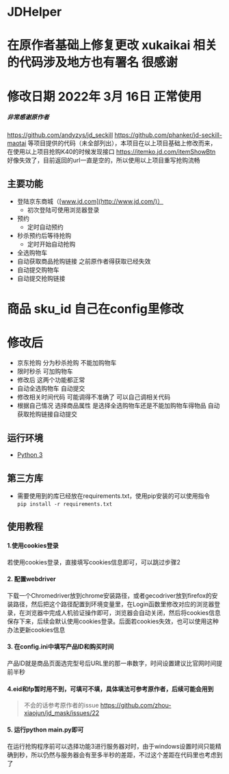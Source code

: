 # JDHelper

# 在原作者基础上修复更改 xukaikai 相关的代码涉及地方也有署名 很感谢

# 修改日期 2022年 3月 16日 正常使用 

##### 非常感谢原作者 
https://github.com/andyzys/jd_seckill
https://github.com/phanker/jd-seckill-maotai
等项目提供的代码（未全部列出），本项目在以上项目基础上修改而来，
在使用以上项目抢购K40的时候发现接口 https://itemko.jd.com/itemShowBtn 好像失效了，目前返回的url一直是空的，所以使用以上项目重写抢购流畅


## 主要功能

- 登陆京东商城（[www.jd.com](http://www.jd.com/)）
  - 初次登陆可使用浏览器登录
- 预约
  - 定时自动预约
- 秒杀预约后等待抢购
  - 定时开始自动抢购
- 全选购物车
- 自动获取商品抢购链接 之前原作者得获取已经失效
- 自动提交购物车
- 自动提交抢购链接

# 商品 sku_id 自己在config里修改

# 修改后
 
 - 京东抢购 分为秒杀抢购 不能加购物车
 - 限时秒杀 可加购物车
 - 修改后 这两个功能都正常 
 - 自动全选购物车 自动提交
 - 修改相关时间代码 可能调得不准确了 可以自己调相关代码
 - 根据自己情况 选择商品属性 是选择全选购物车还是不能加购物车得物品 自动获取抢购链接自动提交

## 运行环境

- [Python 3](https://www.python.org/)

## 第三方库

- 需要使用到的库已经放在requirements.txt，使用pip安装的可以使用指令  
`pip install -r requirements.txt`

## 使用教程  
#### 1.使用cookies登录
若使用cookies登录，直接填写cookies信息即可，可以跳过步骤2
#### 2. 配置webdriver
下载一个Chromedriver放到chrome安装路径，或者gecodriver放到firefox的安装路径，然后把这个路径配置到环境变量里，在Login函数里修改对应的浏览器登录，在浏览器中完成人机验证操作即可，浏览器会自动关闭，然后将cookies信息保存下来，后续会默认使用cookies登录。后面若cookies失效，也可以使用这种办法更新cookies信息

#### 3. 在config.ini中填写产品ID和购买时间
产品ID就是商品页面选完型号后URL里的那一串数字，时间设置建议比官网时间提前半秒

#### 4.eid和fp暂时用不到，可填可不填，具体填法可参考原作者，后续可能会用到
> 不会的话参考原作者的issue https://github.com/zhou-xiaojun/jd_mask/issues/22

#### 5. 运行python main.py即可
在运行抢购程序前可以选择功能3进行服务器对时，由于windows设置时间只能精确到秒，所以仍然与服务器会有至多半秒的差距，不过这个差距在代码里也考虑到了
